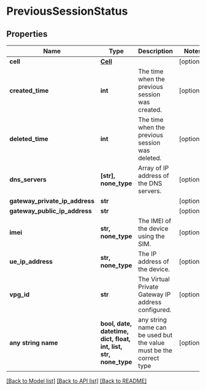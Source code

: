 # PreviousSessionStatus


## Properties
Name | Type | Description | Notes
------------ | ------------- | ------------- | -------------
**cell** | [**Cell**](Cell.md) |  | [optional] 
**created_time** | **int** | The time when the previous session was created. | [optional] 
**deleted_time** | **int** | The time when the previous session was deleted. | [optional] 
**dns_servers** | **[str], none_type** | Array of IP address of the DNS servers. | [optional] 
**gateway_private_ip_address** | **str** |  | [optional] 
**gateway_public_ip_address** | **str** |  | [optional] 
**imei** | **str, none_type** | The IMEI of the device using the SIM. | [optional] 
**ue_ip_address** | **str, none_type** | The IP address of the device. | [optional] 
**vpg_id** | **str** | The Virtual Private Gateway IP address configured. | [optional] 
**any string name** | **bool, date, datetime, dict, float, int, list, str, none_type** | any string name can be used but the value must be the correct type | [optional]

[[Back to Model list]](../README.md#documentation-for-models) [[Back to API list]](../README.md#documentation-for-api-endpoints) [[Back to README]](../README.md)


